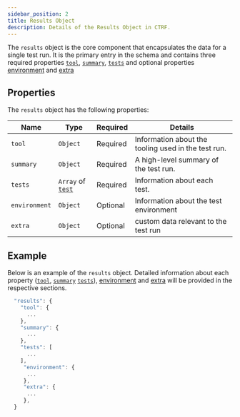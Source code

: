 ```yaml
---
sidebar_position: 2
title: Results Object
description: Details of the Results Object in CTRF.
---
```


The `results` object is the core component that encapsulates the data for a single test run. It is the primary entry in the schema and contains three required properties [`tool`](/docs/schema/tool), [`summary`](/docs/schema//summary), [`tests`](/docs/schema/tests) and optional properties [environment](/docs/schema/environment) and [extra](/docs/schema/extra)

## Properties

The `results` object has the following properties:

| Name    | Type     | Required | Details                                             |
| ------- | -------- | -------- | -------------------------------------------         |
| `tool`  | `Object` | Required | Information about the tooling used in the test run. |
| `summary`| `Object` | Required | A high-level summary of the test run.               |
| `tests` | `Array` of [`test`](/docs/schema/test) | Required | Information about each test. |
| `environment` | `Object` | Optional | Information about the test environment |
| `extra`      | `Object` | Optional | custom data relevant to the test run                         |


## Example

Below is an example of the `results` object. Detailed information about each property ([`tool`](/docs/schema/tool), [`summary`](/docs/schema//summary) [`tests`](/docs/schema/tests)), [environment](/docs/schema/environment) and [extra](/docs/schema/extra) will be provided in the respective sections.

``` js
  "results": { 
    "tool": {
      ...
    },
    "summary": {
      ...
    },
    "tests": [
      ...
    ],
     "environment": {
      ...
     },
     "extra": {
      ...
     },
  }
```
